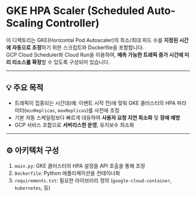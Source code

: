 # GKE HPA Scaler (Scheduled Auto-Scaling Controller)

이 디렉토리는 GKE(Horizontal Pod Autoscaler)의 최소/최대 파드 수를 **지정된 시간에 자동으로 조정**하기 위한 스크립트와 Dockerfile을 포함합니다.  
GCP Cloud Scheduler와 Cloud Run을 이용하여, **예측 가능한 트래픽 증가 시간에 미리 리소스를 확장**할 수 있도록 구성되어 있습니다.

---

## 💡 주요 목적

- 트래픽이 집중되는 시간대(예: 이벤트 시작 전)에 맞춰 GKE 클러스터의 HPA 파라미터(`minReplicas`, `maxReplicas`)를 사전에 조정
- 기본 자동 스케일링보다 빠르게 대응하여 **사용자 요청 지연 최소화** 및 **장애 예방**
- GCP 서비스 조합으로 **서버리스한 운영**, 유지보수 최소화

---

## ⚙️ 아키텍처 구성

1. `main.py`: GKE 클러스터의 HPA 설정을 API 호출을 통해 조정
2. `Dockerfile`: Python 애플리케이션을 컨테이너화
3. `requirements.txt`: 필요한 라이브러리 정의 (`google-cloud-container`, `kubernetes`, 등)
